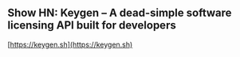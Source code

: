 ## Show HN: Keygen – A dead-simple software licensing API built for developers
  
  [https://keygen.sh](https://keygen.sh)